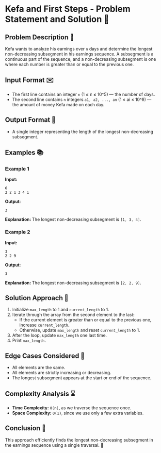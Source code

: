 # Kefa and First Steps - Problem Statement and Solution 💎

## Problem Description 📝
Kefa wants to analyze his earnings over `n` days and determine the longest non-decreasing subsegment in his earnings sequence. A subsegment is a continuous part of the sequence, and a non-decreasing subsegment is one where each number is greater than or equal to the previous one.

## Input Format ✉️
- The first line contains an integer `n` (1 ≤ n ≤ 10^5) — the number of days.
- The second line contains `n` integers `a1, a2, ..., an` (1 ≤ ai ≤ 10^9) — the amount of money Kefa made on each day.

## Output Format 📝
- A single integer representing the length of the longest non-decreasing subsegment.

## Examples 📚
### Example 1
**Input:**
```
6
2 2 1 3 4 1
```
**Output:**
```
3
```
**Explanation:** The longest non-decreasing subsegment is `[1, 3, 4]`.

### Example 2
**Input:**
```
3
2 2 9
```
**Output:**
```
3
```
**Explanation:** The longest non-decreasing subsegment is `[2, 2, 9]`.

## Solution Approach 🤖
1. Initialize `max_length` to 1 and `current_length` to 1.
2. Iterate through the array from the second element to the last:
   - If the current element is greater than or equal to the previous one, increase `current_length`.
   - Otherwise, update `max_length` and reset `current_length` to 1.
3. After the loop, update `max_length` one last time.
4. Print `max_length`.

## Edge Cases Considered 🔄
- All elements are the same.
- All elements are strictly increasing or decreasing.
- The longest subsegment appears at the start or end of the sequence.

## Complexity Analysis ⌛
- **Time Complexity:** `O(n)`, as we traverse the sequence once.
- **Space Complexity:** `O(1)`, since we use only a few extra variables.

## Conclusion 🚀
This approach efficiently finds the longest non-decreasing subsegment in the earnings sequence using a single traversal. 🚀